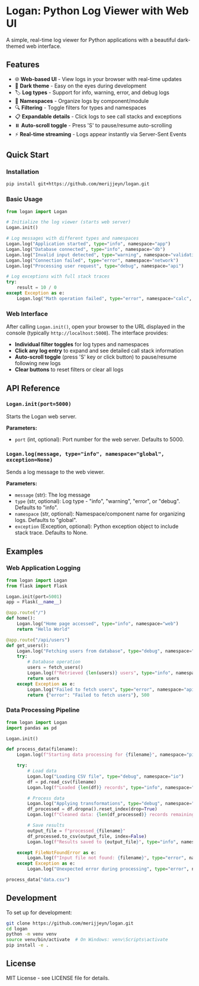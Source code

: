 # Logan: Python Log Viewer with Web UI

A simple, real-time log viewer for Python applications with a beautiful dark-themed web interface.

## Features

- 🌐 **Web-based UI** - View logs in your browser with real-time updates
- 🎨 **Dark theme** - Easy on the eyes during development
- 🏷️ **Log types** - Support for info, warning, error, and debug logs
- 📁 **Namespaces** - Organize logs by component/module
- 🔍 **Filtering** - Toggle filters for types and namespaces
- 📋 **Expandable details** - Click logs to see call stacks and exceptions
- ⏸️ **Auto-scroll toggle** - Press 'S' to pause/resume auto-scrolling
- ⚡ **Real-time streaming** - Logs appear instantly via Server-Sent Events

## Quick Start

### Installation

```bash
pip install git+https://github.com/merijjeyn/logan.git
```

### Basic Usage

```python
from logan import Logan

# Initialize the log viewer (starts web server)
Logan.init()

# Log messages with different types and namespaces
Logan.log("Application started", type="info", namespace="app")
Logan.log("Database connected", type="info", namespace="db")
Logan.log("Invalid input detected", type="warning", namespace="validation")
Logan.log("Connection failed", type="error", namespace="network")
Logan.log("Processing user request", type="debug", namespace="api")

# Log exceptions with full stack traces
try:
    result = 10 / 0
except Exception as e:
    Logan.log("Math operation failed", type="error", namespace="calc", exception=e)
```

### Web Interface

After calling `Logan.init()`, open your browser to the URL displayed in the console (typically `http://localhost:5000`). The interface provides:

- **Individual filter toggles** for log types and namespaces
- **Click any log entry** to expand and see detailed call stack information
- **Auto-scroll toggle** (press 'S' key or click button) to pause/resume following new logs
- **Clear buttons** to reset filters or clear all logs

## API Reference

### `Logan.init(port=5000)`

Starts the Logan web server.

**Parameters:**

- `port` (int, optional): Port number for the web server. Defaults to 5000.

### `Logan.log(message, type="info", namespace="global", exception=None)`

Sends a log message to the web viewer.

**Parameters:**

- `message` (str): The log message
- `type` (str, optional): Log type - "info", "warning", "error", or "debug". Defaults to "info".
- `namespace` (str, optional): Namespace/component name for organizing logs. Defaults to "global".
- `exception` (Exception, optional): Python exception object to include stack trace. Defaults to None.

## Examples

### Web Application Logging

```python
from logan import Logan
from flask import Flask

Logan.init(port=5001)
app = Flask(__name__)

@app.route("/")
def home():
    Logan.log("Home page accessed", type="info", namespace="web")
    return "Hello World"

@app.route("/api/users")
def get_users():
    Logan.log("Fetching users from database", type="debug", namespace="api")
    try:
        # Database operation
        users = fetch_users()
        Logan.log(f"Retrieved {len(users)} users", type="info", namespace="api")
        return users
    except Exception as e:
        Logan.log("Failed to fetch users", type="error", namespace="api", exception=e)
        return {"error": "Failed to fetch users"}, 500
```

### Data Processing Pipeline

```python
from logan import Logan
import pandas as pd

Logan.init()

def process_data(filename):
    Logan.log(f"Starting data processing for {filename}", namespace="pipeline")

    try:
        # Load data
        Logan.log("Loading CSV file", type="debug", namespace="io")
        df = pd.read_csv(filename)
        Logan.log(f"Loaded {len(df)} records", type="info", namespace="io")

        # Process data
        Logan.log("Applying transformations", type="debug", namespace="transform")
        df_processed = df.dropna().reset_index(drop=True)
        Logan.log(f"Cleaned data: {len(df_processed)} records remaining", namespace="transform")

        # Save results
        output_file = f"processed_{filename}"
        df_processed.to_csv(output_file, index=False)
        Logan.log(f"Results saved to {output_file}", type="info", namespace="io")

    except FileNotFoundError as e:
        Logan.log(f"Input file not found: {filename}", type="error", namespace="io", exception=e)
    except Exception as e:
        Logan.log("Unexpected error during processing", type="error", namespace="pipeline", exception=e)

process_data("data.csv")
```

## Development

To set up for development:

```bash
git clone https://github.com/merijjeyn/logan.git
cd logan
python -m venv venv
source venv/bin/activate  # On Windows: venv\Scripts\activate
pip install -e .
```

## License

MIT License - see LICENSE file for details.
